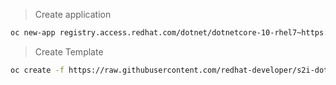 

>  Create application   
```sh
oc new-app registry.access.redhat.com/dotnet/dotnetcore-10-rhel7~https://github.com/redhat-developer/s2i-dotnetcore-ex --ame=aspnet-app --context-dir=app
```

>  Create Template   
```sh
oc create -f https://raw.githubusercontent.com/redhat-developer/s2i-dotnetcore-ex/master/templates/aspnet-s2i-template.json
```

